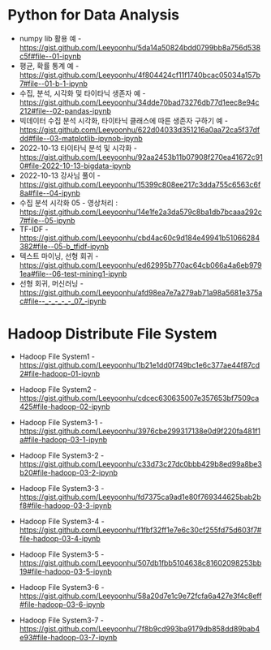 # Python for Data Analysis

- numpy lib 활용 예 - https://gist.github.com/Leeyoonhu/5da14a50824bdd0799bb8a756d538c5f#file--01-ipynb
- 평균, 확률 통계 예 - https://gist.github.com/Leeyoonhu/4f804424cf11f1740bcac05034a157b7#file--01-b-1-ipynb
- 수집, 분석, 시각화 및 타이타닉 생존자 예 - https://gist.github.com/Leeyoonhu/34dde70bad73276db77d1eec8e94c212#file--02-pandas-ipynb
- 빅데이터 수집 분석 시각화, 타이타닉 클래스에 따른 생존자 구하기 예 - https://gist.github.com/Leeyoonhu/622d04033d351216a0aa72ca5f37dfdd#file--03-matplotlib-ipynob-ipynb
- 2022-10-13 타이타닉 분석 및 시각화 - https://gist.github.com/Leeyoonhu/92aa2453b11b07908f270ea41672c910#file-2022-10-13-bigdata-ipynb
- 2022-10-13 강사님 풀이 - https://gist.github.com/Leeyoonhu/15399c808ee217c3dda755c6563c6f8a#file--04-ipynb
- 수집 분석 시각화 05 - 영상처리 : https://gist.github.com/Leeyoonhu/14e1fe2a3da579c8ba1db7bcaaa292c7#file--05-ipynb
- TF-IDF - https://gist.github.com/Leeyoonhu/cbd4ac60c9d184e49941b51066284382#file--05-b_tfidf-ipynb
- 텍스트 마이닝, 선형 회귀 - https://gist.github.com/Leeyoonhu/ed62995b770ac64cb066a4a6eb9791ea#file--06-test-mining1-ipynb
- 선형 회귀, 머신러닝 - https://gist.github.com/Leeyoonhu/afd98ea7e7a279ab71a98a5681e375ac#file--_-_-_-_-_07_-ipynb

# Hadoop Distribute File System

- Hadoop File System1 - https://gist.github.com/Leeyoonhu/1b21e1dd0f749bc1e6c377ae44f87cd2#file-hadoop-01-ipynb

- Hadoop File System2 - https://gist.github.com/Leeyoonhu/cdcec630635007e357653bf7509ca425#file-hadoop-02-ipynb 

- Hadoop File System3-1 - https://gist.github.com/Leeyoonhu/3976cbe299317138e0d9f220fa481f1a#file-hadoop-03-1-ipynb
- Hadoop File System3-2 - https://gist.github.com/Leeyoonhu/c33d73c27dc0bbb429b8ed99a8be3b20#file-hadoop-03-2-ipynb
- Hadoop File System3-3 - https://gist.github.com/Leeyoonhu/fd7375ca9ad1e80f769344625bab2bf8#file-hadoop-03-3-ipynb
- Hadoop File System3-4 - https://gist.github.com/Leeyoonhu/f1fbf32ff1e7e6c30cf255fd75d603f7#file-hadoop-03-4-ipynb
- Hadoop File System3-5 - https://gist.github.com/Leeyoonhu/507db1fbb5104638c81602098253bb19#file-hadoop-03-5-ipynb
- Hadoop File System3-6 - https://gist.github.com/Leeyoonhu/58a20d7e1c9e72fcfa6a427e3f4c8eff#file-hadoop-03-6-ipynb
- Hadoop File System3-7 - https://gist.github.com/Leeyoonhu/7f8b9cd993ba9179db858dd89bab4e93#file-hadoop-03-7-ipynb
